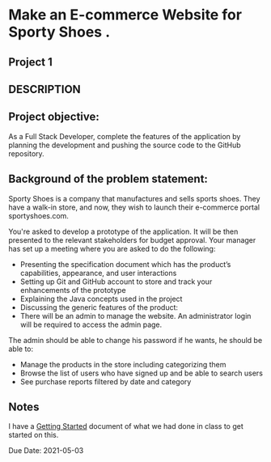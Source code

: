 # Make an E-commerce Website for Sporty Shoes .

## Project 1 

## DESCRIPTION

## Project objective:

As a Full Stack Developer, complete the features of the application by planning the development and pushing the source code to the GitHub repository. 
      

## Background of the problem statement:

Sporty Shoes is a company that manufactures and sells sports shoes. They have a walk-in store, and now, they wish to launch their e-commerce portal sportyshoes.com.

 

You're asked to develop a prototype of the application. It will be then presented to the relevant stakeholders for budget approval. Your manager has set up a meeting where you are asked to do the following: 

 *  Presenting the specification document which has the product’s capabilities, appearance, and user interactions
 *  Setting up Git and GitHub account to store and track your enhancements of the prototype 
 *  Explaining the Java concepts used in the project 
 *  Discussing the generic features of the product:
 *  There will be an admin to manage the website. An administrator login will be required to access the admin page. 

 

The admin should be able to change his password if he wants, he should be able to:

 *  Manage the products in the store including categorizing them
 *  Browse the list of users who have signed up and be able to search users
 *  See purchase reports filtered by date and category


## Notes

I have a [Getting Started](./getting-started.md) document of what we had done in class to get started on this.

Due Date:
2021-05-03
